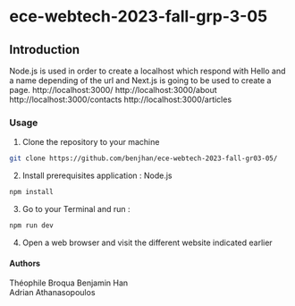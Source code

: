 # ece-webtech-2023-fall-grp-3-05
## Introduction
Node.js is used in order to create a localhost which respond with Hello and a name depending of the url and Next.js is going to be used to create a page.
http://localhost:3000/
http://localhost:3000/about
http://localhost:3000/contacts
http://localhost:3000/articles


### Usage
1. Clone the repository to your machine
``` bash
git clone https://github.com/benjhan/ece-webtech-2023-fall-gr03-05/
```
2. Install prerequisites application : Node.js
```bash 
npm install
```
3. Go to your Terminal and run : 
```bash
npm run dev
```
4. Open a web browser and visit the different website indicated earlier


#### Authors
Théophile Broqua
Benjamin Han    
Adrian Athanasopoulos